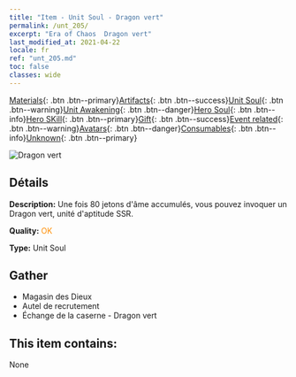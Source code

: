 ```yaml
---
title: "Item - Unit Soul - Dragon vert"
permalink: /unt_205/
excerpt: "Era of Chaos  Dragon vert"
last_modified_at: 2021-04-22
locale: fr
ref: "unt_205.md"
toc: false
classes: wide
---
```

 [Materials](/ItemsFR/){: .btn .btn--primary}[Artifacts](/ItemsFR/Artifacts/){: .btn .btn--success}[Unit Soul](/ItemsFR/UnitSoul/){: .btn .btn--warning}[Unit Awakening](/ItemsFR/UnitAwakening/){: .btn .btn--danger}[Hero Soul](/ItemsFR/HeroSoul/){: .btn .btn--info}[Hero SKill](/ItemsFR/HeroSkill/){: .btn .btn--primary}[Gift](/ItemsFR/Gift/){: .btn .btn--success}[Event related](/ItemsFR/Events/){: .btn .btn--warning}[Avatars](/ItemsFR/Avatars/){: .btn .btn--danger}[Consumables](/ItemsFR/Consumables/){: .btn .btn--info}[Unknown](/ItemsFR/Unknown/){: .btn .btn--primary}

 ![Dragon vert](/images/u/ti_lvlong.jpg)

## Détails
 **Description:** Une fois 80 jetons d'âme accumulés, vous pouvez invoquer un Dragon vert, unité d'aptitude SSR.

 **Quality:** <span style="color: #FF8C00">OK</span>

 **Type:** Unit Soul

## Gather

*    Magasin des Dieux 
*    Autel de recrutement 
*    Échange de la caserne - Dragon vert 

## This item contains:

  None

